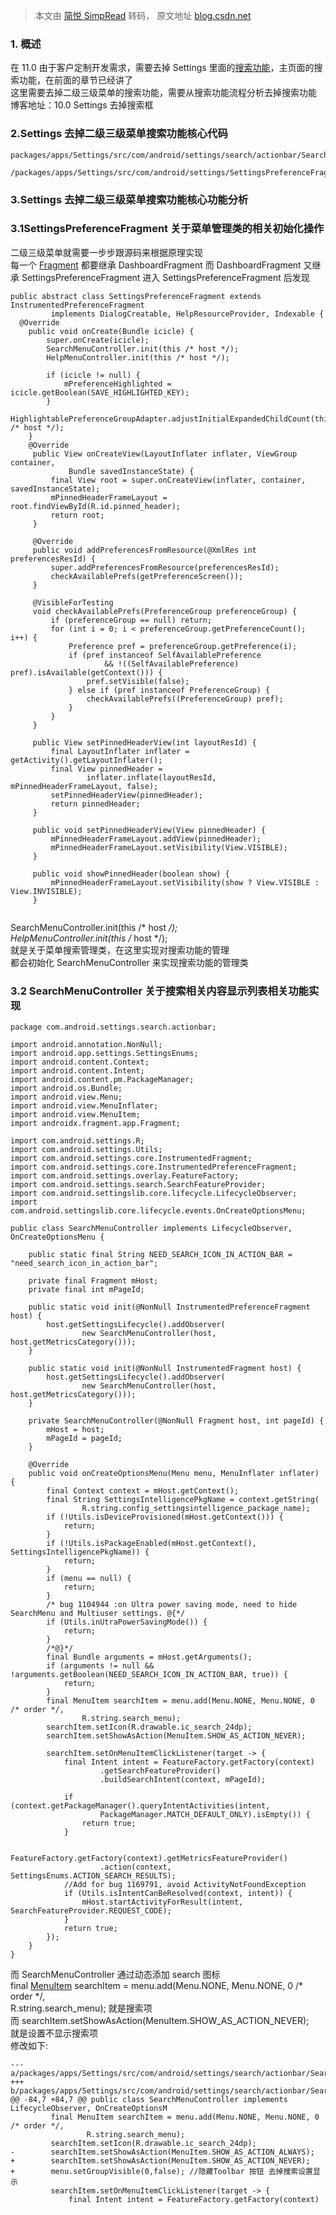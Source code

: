 > 本文由 [简悦 SimpRead](http://ksria.com/simpread/) 转码， 原文地址 [blog.csdn.net](https://blog.csdn.net/baidu_41666295/article/details/124890459)

### 1. 概述

在 11.0 由于客户定制开发需求，需要去掉 Settings 里面的[搜索功能](https://so.csdn.net/so/search?q=%E6%90%9C%E7%B4%A2%E5%8A%9F%E8%83%BD&spm=1001.2101.3001.7020)，主页面的搜索功能，在前面的章节已经讲了  
这里需要去掉二级三级菜单的搜索功能，需要从搜索功能流程分析去掉搜索功能  
博客地址：10.0 Settings 去掉搜索框

### 2.Settings 去掉二级三级菜单搜索功能核心代码

```
packages/apps/Settings/src/com/android/settings/search/actionbar/SearchMenuController.java
 /packages/apps/Settings/src/com/android/settings/SettingsPreferenceFragment.java

```

### 3.Settings 去掉二级三级菜单搜索功能核心功能分析

### 3.1SettingsPreferenceFragment 关于菜单管理类的相关初始化操作

二级三级菜单就需要一步步跟源码来根据原理实现  
每一个 [Fragment](https://so.csdn.net/so/search?q=Fragment&spm=1001.2101.3001.7020) 都要继承 DashboardFragment 而 DashboardFragment 又继承 SettingsPreferenceFragment 进入 SettingsPreferenceFragment 后发现

```
public abstract class SettingsPreferenceFragment extends InstrumentedPreferenceFragment
         implements DialogCreatable, HelpResourceProvider, Indexable {
  @Override
    public void onCreate(Bundle icicle) {
        super.onCreate(icicle);
        SearchMenuController.init(this /* host */);
        HelpMenuController.init(this /* host */);

        if (icicle != null) {
            mPreferenceHighlighted = icicle.getBoolean(SAVE_HIGHLIGHTED_KEY);
        }
        HighlightablePreferenceGroupAdapter.adjustInitialExpandedChildCount(this /* host */);
    }
    @Override
     public View onCreateView(LayoutInflater inflater, ViewGroup container,
             Bundle savedInstanceState) {
         final View root = super.onCreateView(inflater, container, savedInstanceState);
         mPinnedHeaderFrameLayout = root.findViewById(R.id.pinned_header);
         return root;
     }
 
     @Override
     public void addPreferencesFromResource(@XmlRes int preferencesResId) {
         super.addPreferencesFromResource(preferencesResId);
         checkAvailablePrefs(getPreferenceScreen());
     }
 
     @VisibleForTesting
     void checkAvailablePrefs(PreferenceGroup preferenceGroup) {
         if (preferenceGroup == null) return;
         for (int i = 0; i < preferenceGroup.getPreferenceCount(); i++) {
             Preference pref = preferenceGroup.getPreference(i);
             if (pref instanceof SelfAvailablePreference
                     && !((SelfAvailablePreference) pref).isAvailable(getContext())) {
                 pref.setVisible(false);
             } else if (pref instanceof PreferenceGroup) {
                 checkAvailablePrefs((PreferenceGroup) pref);
             }
         }
     }
 
     public View setPinnedHeaderView(int layoutResId) {
         final LayoutInflater inflater = getActivity().getLayoutInflater();
         final View pinnedHeader =
                 inflater.inflate(layoutResId, mPinnedHeaderFrameLayout, false);
         setPinnedHeaderView(pinnedHeader);
         return pinnedHeader;
     }
 
     public void setPinnedHeaderView(View pinnedHeader) {
         mPinnedHeaderFrameLayout.addView(pinnedHeader);
         mPinnedHeaderFrameLayout.setVisibility(View.VISIBLE);
     }
 
     public void showPinnedHeader(boolean show) {
         mPinnedHeaderFrameLayout.setVisibility(show ? View.VISIBLE : View.INVISIBLE);
     }
 

```

SearchMenuController.init(this /* host _/);  
HelpMenuController.init(this /_ host */);  
就是关于菜单搜索管理类，在这里实现对搜索功能的管理  
都会初始化 SearchMenuController 来实现搜索功能的管理类

### 3.2 SearchMenuController 关于搜索相关内容显示列表相关功能实现

```
package com.android.settings.search.actionbar;

import android.annotation.NonNull;
import android.app.settings.SettingsEnums;
import android.content.Context;
import android.content.Intent;
import android.content.pm.PackageManager;
import android.os.Bundle;
import android.view.Menu;
import android.view.MenuInflater;
import android.view.MenuItem;
import androidx.fragment.app.Fragment;

import com.android.settings.R;
import com.android.settings.Utils;
import com.android.settings.core.InstrumentedFragment;
import com.android.settings.core.InstrumentedPreferenceFragment;
import com.android.settings.overlay.FeatureFactory;
import com.android.settings.search.SearchFeatureProvider;
import com.android.settingslib.core.lifecycle.LifecycleObserver;
import com.android.settingslib.core.lifecycle.events.OnCreateOptionsMenu;

public class SearchMenuController implements LifecycleObserver, OnCreateOptionsMenu {

    public static final String NEED_SEARCH_ICON_IN_ACTION_BAR = "need_search_icon_in_action_bar";

    private final Fragment mHost;
    private final int mPageId;

    public static void init(@NonNull InstrumentedPreferenceFragment host) {
        host.getSettingsLifecycle().addObserver(
                new SearchMenuController(host, host.getMetricsCategory()));
    }

    public static void init(@NonNull InstrumentedFragment host) {
        host.getSettingsLifecycle().addObserver(
                new SearchMenuController(host, host.getMetricsCategory()));
    }

    private SearchMenuController(@NonNull Fragment host, int pageId) {
        mHost = host;
        mPageId = pageId;
    }

    @Override
    public void onCreateOptionsMenu(Menu menu, MenuInflater inflater) {
        final Context context = mHost.getContext();
        final String SettingsIntelligencePkgName = context.getString(
                R.string.config_settingsintelligence_package_name);
        if (!Utils.isDeviceProvisioned(mHost.getContext())) {
            return;
        }
        if (!Utils.isPackageEnabled(mHost.getContext(), SettingsIntelligencePkgName)) {
            return;
        }
        if (menu == null) {
            return;
        }
        /* bug 1104944 :on Ultra power saving mode, need to hide SearchMenu and Multiuser settings. @{*/
        if (Utils.inUtraPowerSavingMode()) {
            return;
        }
        /*@}*/
        final Bundle arguments = mHost.getArguments();
        if (arguments != null && !arguments.getBoolean(NEED_SEARCH_ICON_IN_ACTION_BAR, true)) {
            return;
        }
        final MenuItem searchItem = menu.add(Menu.NONE, Menu.NONE, 0 /* order */,
                R.string.search_menu);
        searchItem.setIcon(R.drawable.ic_search_24dp);
        searchItem.setShowAsAction(MenuItem.SHOW_AS_ACTION_NEVER);

        searchItem.setOnMenuItemClickListener(target -> {
            final Intent intent = FeatureFactory.getFactory(context)
                    .getSearchFeatureProvider()
                    .buildSearchIntent(context, mPageId);

            if (context.getPackageManager().queryIntentActivities(intent,
                    PackageManager.MATCH_DEFAULT_ONLY).isEmpty()) {
                return true;
            }

            FeatureFactory.getFactory(context).getMetricsFeatureProvider()
                    .action(context, SettingsEnums.ACTION_SEARCH_RESULTS);
            //Add for bug 1169791, avoid ActivityNotFoundException
            if (Utils.isIntentCanBeResolved(context, intent)) {
                mHost.startActivityForResult(intent, SearchFeatureProvider.REQUEST_CODE);
            }
            return true;
        });
    }
}

```

而 SearchMenuController 通过动态添加 search 图标  
final [MenuItem](https://so.csdn.net/so/search?q=MenuItem&spm=1001.2101.3001.7020) searchItem = menu.add(Menu.NONE, Menu.NONE, 0 /* order */,  
R.string.search_menu); 就是搜索项  
而 searchItem.setShowAsAction(MenuItem.SHOW_AS_ACTION_NEVER);  
就是设置不显示搜索项  
修改如下:

```
--- a/packages/apps/Settings/src/com/android/settings/search/actionbar/SearchMenuController.java
+++ b/packages/apps/Settings/src/com/android/settings/search/actionbar/SearchMenuController.java
@@ -84,7 +84,7 @@ public class SearchMenuController implements LifecycleObserver, OnCreateOptionsM
         final MenuItem searchItem = menu.add(Menu.NONE, Menu.NONE, 0 /* order */,
                 R.string.search_menu);
         searchItem.setIcon(R.drawable.ic_search_24dp);
-        searchItem.setShowAsAction(MenuItem.SHOW_AS_ACTION_ALWAYS);
+        searchItem.setShowAsAction(MenuItem.SHOW_AS_ACTION_NEVER);
+        menu.setGroupVisible(0,false); //隐藏Toolbar 按钮 去掉搜索设置显示
         searchItem.setOnMenuItemClickListener(target -> {
             final Intent intent = FeatureFactory.getFactory(context)

```